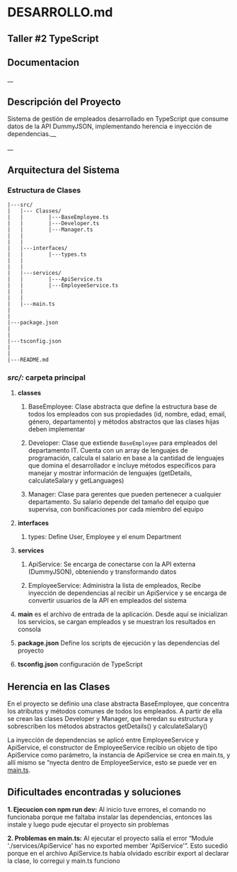 # DESARROLLO.md 


## Taller #2 TypeScript

## Documentacion



__

## **Descripción del Proyecto**

Sistema de gestión de empleados desarrollado en TypeScript que consume datos de la API DummyJSON, implementando herencia e inyección de dependencias.__

__

## **Arquitectura del Sistema** 
  
### Estructura de Clases

    |---src/
    |   |--- Classes/ 
    |   |        |---BaseEmployee.ts
    |   |        |---Developer.ts
    |   |        |---Manager.ts
    |   |
    |   |
    |   |---interfaces/
    |   |        |---types.ts
    |   |
    |   |
    |   |---services/
    |   |        |---ApiService.ts
    |   |        |---EmployeeService.ts
    |   |        
    |   |
    |   |---main.ts
    |   
    |
    |---package.json
    |
    |
    |---tsconfig.json
    |
    |
    |---README.md


### *src/:* carpeta principal

1. **classes**
    1. BaseEmployee: Clase abstracta que define la estructura base de todos los empleados con sus propiedades (id, nombre, edad, email, género, departamento) y métodos abstractos que las clases hijas deben implementar

    2. Developer: Clase que extiende `BaseEmployee` para empleados del departamento IT. Cuenta con un array de lenguajes de programación, calcula el salario en base a la cantidad de lenguajes que domina el desarrollador e incluye métodos específicos para manejar y mostrar información de lenguajes (getDetails, calculateSalary y getLanguages)

    3.  Manager: Clase para gerentes que pueden pertenecer a cualquier departamento. Su salario depende del tamaño del equipo que supervisa, con bonificaciones por cada miembro del equipo

2. **interfaces**
    1. types: Define User, Employee y el enum Department

3. **services**
    1. ApiService: Se encarga de conectarse con la API externa (DummyJSON), obteniendo y transformando datos

    2. EmployeeService: Administra la lista de empleados, Recibe inyección de dependencias al recibir un ApiService y se encarga de convertir usuarios de la API en empleados del sistema

4. **main** es el archivo de entrada de la aplicación. Desde aquí se inicializan los servicios, se cargan empleados y se muestran los resultados en consola

5. **package.json** Define los scripts de ejecución y las dependencias del proyecto

6. **tsconfig.json** configuración de TypeScript
 
## Herencia en las Clases

En el proyecto se definio una clase abstracta BaseEmployee, que concentra los atributos y métodos comunes de todos los empleados.
A partir de ella se crean las clases Developer y Manager, que heredan su estructura y sobrescriben los métodos abstractos getDetails() y calculateSalary()

La inyección de dependencias se aplicó entre EmployeeService y ApiService, el constructor de EmployeeService recibio un objeto de tipo ApiService como parámetro, la instancia de ApiService se crea en main.ts, y allí mismo se “nyecta dentro de EmployeeService, esto se puede ver en [main.ts](https://github.com/mmanosaslva/manosalva-taller02-typescript/blob/main/src/main.ts).


## Dificultades encontradas y soluciones

**1. Ejecucion con npm run dev:** Al inicio tuve errores, el comando no funcionaba porque me faltaba instalar las dependencias, entonces las instale y luego pude ejecutar el proyecto sin problemas

**2. Problemas en main.ts:** Al ejecutar el proyecto salía el error “Module './services/ApiService' has no exported member 'ApiService'”. Esto sucedió porque en el archivo ApiService.ts había olvidado escribir export al declarar la clase, lo corregui y main.ts funciono